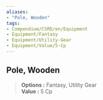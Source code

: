 ```yaml
---
aliases:
- "Pole, Wooden"
tags:
- Compendium/CSRD/en/Equipment
- Equipment/Fantasy
- Equipment/Utility-Gear
- Equipment/Value/5-Cp
---
```


  
## Pole, Wooden  
  
>  
> **Options :** Fantasy, Utility Gear  
> **Value :** 5 Cp